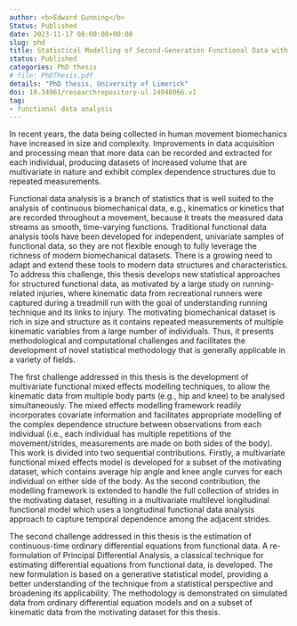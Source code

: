 ```yaml
---
author: <b>Edward Gunning</b>
Status: Published
date: 2023-11-17 00:00:00+00:00
slug: phd
title: Statistical Modelling of Second-Generation Functional Data with Application in Biomechanics and Human Movement Research
status: Published
categories: PhD thesis
# file: PhDThesis.pdf
details: "PhD thesis, University of Limerick"
doi: 10.34961/researchrepository-ul.24948066.v1
tag:
- functional data analysis
---
```


In recent years, the data being collected in human movement biomechanics have increased in size and complexity.
Improvements in data acquisition and processing mean that more data can be recorded and extracted for each individual, producing datasets of increased volume that are multivariate in nature and exhibit complex dependence structures due to repeated measurements.

Functional data analysis is a branch of statistics that is well suited to the analysis of continuous biomechanical data, e.g., kinematics or kinetics that are recorded throughout a movement, because it treats the measured data streams as smooth, time-varying functions.
Traditional functional data analysis tools have been developed for independent, univariate samples of functional data, so they are not flexible enough to fully leverage the richness of modern biomechanical datasets.
There is a growing need to adapt and extend these tools to modern data structures and characteristics.
To address this challenge, this thesis develops new statistical approaches for structured functional data, as motivated by a large study on running-related injuries, where kinematic data from recreational runners were captured during a treadmill run with the goal of understanding running technique and its links to injury.
The motivating biomechanical dataset is rich in size and structure as it contains repeated measurements of multiple kinematic variables from a large number of individuals. Thus, it presents methodological and computational challenges and facilitates the development of novel statistical methodology that is generally applicable in a variety of fields.

The first challenge addressed in this thesis is the development of multivariate functional mixed effects modelling techniques, to allow the kinematic data from multiple body parts (e.g., hip and knee) to be analysed simultaneously.
The mixed effects modelling framework readily incorporates covariate information and facilitates appropriate modelling of the complex dependence structure between observations from each individual (i.e., each individual has multiple repetitions of the movement/strides, measurements are made on both sides of the body). 
This work is divided into two sequential contributions.
Firstly, a multivariate functional mixed effects model is developed for a subset of the motivating dataset, which contains average hip angle and knee angle curves for each individual on either side of the body.
As the second contribution, the modelling framework is extended to handle the full collection of strides in the motivating dataset, resulting in a multivariate multilevel longitudinal functional model which uses a longitudinal functional data analysis approach to capture temporal dependence among the adjacent strides.

The second challenge addressed in this thesis is the estimation of continuous-time ordinary differential equations from functional data.
A re-formulation of Principal Differential Analysis, a classical technique for estimating differential equations from functional data, is developed.
The new formulation is based on a generative statistical model, providing a better understanding of the technique from a statistical perspective and broadening its applicability.
The methodology is demonstrated on simulated data from ordinary differential equation models and on a subset of kinematic data from the motivating dataset for this thesis.